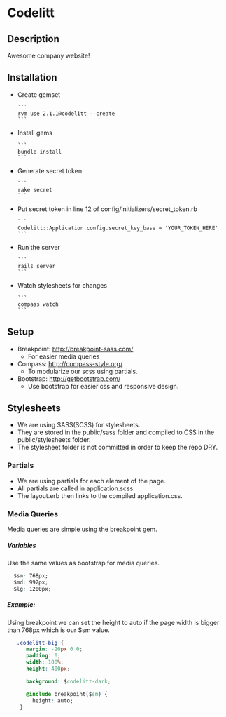 Codelitt
==========

## Description
Awesome company website!

## Installation

- Create gemset

      ```
      rvm use 2.1.1@codelitt --create
      ```

- Install gems

      ```
      bundle install
      ```
      
- Generate secret token

      ```
      rake secret
      ```
      
- Put secret token in line 12 of config/initializers/secret_token.rb

      ```
      Codelitt::Application.config.secret_key_base = 'YOUR_TOKEN_HERE'
      ```

- Run the server

      ```
      rails server
      ```

- Watch stylesheets for changes

      ```
      compass watch
      ```

## Setup
- Breakpoint: http://breakpoint-sass.com/
  - For easier media queries
- Compass: http://compass-style.org/
  - To modularize our scss using partials.
- Bootstrap: http://getbootstrap.com/
  - Use bootstrap for easier css and responsive design.

## Stylesheets
- We are using SASS(SCSS) for stylesheets.
- They are stored in the public/sass folder and compiled to CSS in the
public/stylesheets folder.
- The stylesheet folder is not committed in order to keep the repo DRY.

### Partials
- We are using partials for each element of the page.
- All partials are called in application.scss.
- The layout.erb then links to the compiled application.css.

### Media Queries
Media queries are simple using the breakpoint gem.

##### Variables
Use the same values as bootstrap for media queries.
```css
  $sm: 768px;
  $md: 992px;
  $lg: 1200px;
```

##### Example:  
Using breakpoint we can set the height to auto if the page width is bigger
than 768px which is our $sm value.
```css
   .codelitt-big {
      margin: -20px 0 0;
      padding: 0;
      width: 100%;
      height: 400px;

      background: $codelitt-dark;

      @include breakpoint($sm) {
        height: auto;
    }
```
